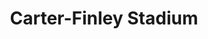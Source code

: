 ---
events:
- building: Carter-Finley Stadium
  categories: carter-finley-stadium
  description: Ted Brown becomes the first African American named an All-American
    in football. In 2012 he was inducted into the NC State Athletics Hall of Fame.
  event_decade: '1970'
  event_id: '17'
  excerpt: Ted Brown becomes the first African American named an All-American in football.
    In 2012 he was inducted into the NC State Athletics Hall of Fame.
  image id (orig): 0009158
  image_caption: N. C. State football player Ted Brown running with football
  image_id: 0009158
  image_link: https://d.lib.ncsu.edu/collections/catalog/0009158
  start_date: 01/01/1978
  title: First African American football All-American
  year: '1978'
- audio_id: sa-rwb-024
  building: Carter-Finley Stadium
  categories: carter-finley-stadium
  description: Kedrick Lowery was elected Leader of the Pack (which had replaced the
    homecoming queen competition). Lowery was the first African American male to be
    honored with the title. Lowery was a member of Omega Psi Phi Fraternity and Alpha
    Kappa Psi Professional Business Fraternity.
  event_decade: '1990'
  event_id: '59'
  excerpt: Kedrick Lowery was elected Leader of the Pack (which had replaced the homecoming
    queen competition). Lowery was the first African American male to be honored with
    the title. Lowery was a member of Omega Psi Phi Fraternity and Alpha Kappa Psi
    Professional Business Fraternity.
  image id (orig): 0011599
  image_caption: Aerial view of Carter-Finley stadium during a football game
  image_id: 0011599
  image_link: https://d.lib.ncsu.edu/collections/catalog/0011599
  redirect_from: /events/44/index.html
  start_date: 01/01/1991
  title: First African American Male Voted Leader of The Pack
  year: '1991'
- audio_id: sa-rwb-014
  building: Carter-Finley Stadium
  categories: carter-finley-stadium
  description: Mary Evelyn Porterfield was elected as the first African American Miss
    NCSU. In an interview with the Technician following her selection as homecoming
    queen, Porterfield stated, "If I had been the first black homecoming queen ever
    at a university of this size, I think it would have weighed much more heavily
    on my emotions, but to me, by this time, it seems as ordinary as would have been
    any selection. I think State is three years behind in the trend . . . I realize
    that this is a victory for the blacks on campus, and particularly for the black
    female."
  event_decade: '1970'
  event_id: '67'
  excerpt: Mary Evelyn Porterfield was elected as the first African American Miss
    NCSU. In an interview with the Technician following her selection as homecoming
    queen, Porterfield stated, "If I had been the first black homecoming queen ever
    at a university of this size, I think it would have weighed much more heavily
    on my emotions, but to me, by this time, it seems as ordinary as would have been
    any selection. I think State is three years behind in the trend . . . I realize
    that this is a victory for the blacks on campus, and particularly for the black
    female."
  image id (orig): ua023_024-001-bx0013-023-001
  image_caption: Mary Porterfield, Miss Wolfpack 1971
  image_id: ua023_024-001-bx0013-023-001
  image_link: https://d.lib.ncsu.edu/collections/catalog/ua023_024-001-bx0013-023-001
  redirect_from: /events/36/index.html
  start_date: 01/01/1970
  title: First African American Miss NCSU
  year: '1970'
- building: Carter-Finley Stadium
  categories: carter-finley-stadium
  description: Willie Burden and Charley Young became the first African Americans
    to receive football scholarships as incoming freshmen.
  event_decade: '1970'
  event_id: '76'
  excerpt: Willie Burden and Charley Young became the first African Americans to receive
    football scholarships as incoming freshmen.
  image id (orig): ua023_004-005-am0032-000-027
  image_caption: Willie Burden, North Carolina State running back, 1971-1973
  image_id: ua023_004-005-am0032-000-027
  image_link: https://d.lib.ncsu.edu/collections/catalog/ua023_004-005-am0032-000-027
  redirect_from: /events/24/index.html
  start_date: 1/1/1970
  title: First African American Recipients of Full Football Scholarships
  year: '1970'
- audio_id: sa-rwb-012
  building: Carter-Finley Stadium
  categories: carter-finley-stadium
  description: Clyde Chesney became the first African American to receive a football
    scholarship.
  event_decade: '1960'
  event_id: '80'
  excerpt: Clyde Chesney became the first African American to receive a football scholarship.
  image id (orig): ua023_004-005-am0033-000-011
  image_caption: Clyde Chesney, North Carolina State defensive linebacker, 1969-1971
  image_id: ua023_004-005-am0033-000-011
  image_link: https://d.lib.ncsu.edu/collections/catalog/ua023_004-005-am0033-000-011
  redirect_from: /events/20/index.html
  start_date: 01/01/1969
  title: First African American Football Scholarship Recipient
  year: '1969'
- audio_id: sa-rwb-007
  building: Carter-Finley Stadium
  categories: carter-finley-stadium
  description: Marcus Martin became the first African American player to join the
    football team.
  event_decade: '1960'
  event_id: '83'
  excerpt: Marcus Martin became the first African American player to join the football
    team.
  image id (orig): ua023_004-005-am0038-000-028
  image_caption: Marcus Martin, North Carolina State defensive back, 1967-1969
  image_id: ua023_004-005-am0038-000-028
  image_link: https://d.lib.ncsu.edu/collections/catalog/ua023_004-005-am0038-000-028
  redirect_from: /events/17/index.html
  start_date: 1/1/1967
  title: First African American Football Player
  year: '1967'
lat: '35.800804'
layout: post
leafleticon: /demostite/assets/leaflet/img/group.svg
lng: '-78.719482'
order: 34
permalink: places/carter-finley-stadium/
place: carter-finley-stadium
route:
  code: Ok
  routes:
  - distance: 469.264
    duration: 332.467
    geometry:
      coordinates:
      - - -78.718299
        - 35.801533
      - - -78.718335
        - 35.801571
      - - -78.71854
        - 35.801771
      - - -78.718806
        - 35.801996
      - - -78.719041
        - 35.802204
      - - -78.718899
        - 35.802302
      - - -78.718742
        - 35.802401
      - - -78.718807
        - 35.802431
      - - -78.718865
        - 35.802495
      - - -78.719004
        - 35.802648
      - - -78.719135
        - 35.802793
      - - -78.719259
        - 35.802928
      - - -78.719357
        - 35.803035
      - - -78.719382
        - 35.803018
      - - -78.719866
        - 35.802717
      - - -78.719909
        - 35.802771
      - - -78.719948
        - 35.802819
      - - -78.720428
        - 35.803331
      - - -78.72099
        - 35.803928
      - - -78.721143
        - 35.803833
      type: LineString
    legs:
    - admins:
      - iso_3166_1: US
        iso_3166_1_alpha3: USA
      distance: 469.264
      duration: 332.467
      steps:
      - distance: 135.264
        driving_side: right
        duration: 95.256
        geometry:
          coordinates:
          - - -78.718299
            - 35.801533
          - - -78.718335
            - 35.801571
          - - -78.71854
            - 35.801771
          - - -78.718806
            - 35.801996
          - - -78.719041
            - 35.802204
          - - -78.718899
            - 35.802302
          - - -78.718742
            - 35.802401
          type: LineString
        intersections:
        - admin_index: 0
          bearings:
          - 321
          classes:
          - restricted
          duration: 82.58
          entry:
          - true
          geometry_index: 0
          is_urban: false
          location:
          - -78.718299
          - 35.801533
          mapbox_streets_v8:
            class: service
          out: 0
          weight: 82.577
        - admin_index: 0
          bearings:
          - 52
          - 230
          classes:
          - restricted
          entry:
          - true
          - false
          geometry_index: 5
          in: 1
          is_urban: false
          location:
          - -78.718899
          - 35.802302
          mapbox_streets_v8:
            class: service
          out: 0
        maneuver:
          bearing_after: 321
          bearing_before: 0
          instruction: Walk northwest.
          location:
          - -78.718299
          - 35.801533
          type: depart
        mode: walking
        name: ''
        weight: 145.957
      - distance: 91
        driving_side: right
        duration: 65.085
        geometry:
          coordinates:
          - - -78.718742
            - 35.802401
          - - -78.718807
            - 35.802431
          - - -78.718865
            - 35.802495
          - - -78.719004
            - 35.802648
          - - -78.719135
            - 35.802793
          - - -78.719259
            - 35.802928
          - - -78.719357
            - 35.803035
          type: LineString
        intersections:
        - admin_index: 0
          bearings:
          - 232
          - 313
          duration: 11.268
          entry:
          - false
          - true
          geometry_index: 6
          in: 0
          is_urban: false
          location:
          - -78.718742
          - 35.802401
          mapbox_streets_v8:
            class: street
          out: 1
          turn_weight: 5
          weight: 16.268
        - admin_index: 0
          bearings:
          - 134
          - 324
          duration: 14.789
          entry:
          - false
          - true
          geometry_index: 8
          in: 0
          is_urban: false
          location:
          - -78.718865
          - 35.802495
          mapbox_streets_v8:
            class: street
          out: 1
          weight: 14.789
        - admin_index: 0
          bearings:
          - 144
          - 324
          duration: 14.085
          entry:
          - false
          - true
          geometry_index: 9
          in: 0
          is_urban: false
          location:
          - -78.719004
          - 35.802648
          mapbox_streets_v8:
            class: street
          out: 1
          weight: 14.085
        - admin_index: 0
          bearings:
          - 144
          - 323
          duration: 13.38
          entry:
          - false
          - true
          geometry_index: 10
          in: 0
          is_urban: false
          location:
          - -78.719135
          - 35.802793
          mapbox_streets_v8:
            class: street
          out: 1
          weight: 13.38
        - admin_index: 0
          bearings:
          - 143
          - 323
          entry:
          - false
          - true
          geometry_index: 11
          in: 0
          is_urban: false
          location:
          - -78.719259
          - 35.802928
          mapbox_streets_v8:
            class: street
          out: 1
          turn_duration: 1
          turn_weight: 1
        maneuver:
          bearing_after: 313
          bearing_before: 52
          instruction: Turn left onto Westchase Boulevard.
          location:
          - -78.718742
          - 35.802401
          modifier: left
          type: end of road
        mode: walking
        name: Westchase Boulevard
        weight: 70.085
      - distance: 58
        driving_side: right
        duration: 40.845
        geometry:
          coordinates:
          - - -78.719357
            - 35.803035
          - - -78.719382
            - 35.803018
          - - -78.719866
            - 35.802717
          type: LineString
        intersections:
        - admin_index: 0
          bearings:
          - 143
          - 230
          duration: 2.113
          entry:
          - false
          - true
          geometry_index: 12
          in: 0
          is_urban: false
          location:
          - -78.719357
          - 35.803035
          mapbox_streets_v8:
            class: service
          out: 1
          turn_weight: 5
          weight: 7.113
        - admin_index: 0
          bearings:
          - 50
          - 233
          entry:
          - false
          - true
          geometry_index: 13
          in: 0
          is_urban: false
          location:
          - -78.719382
          - 35.803018
          mapbox_streets_v8:
            class: service
          out: 1
        maneuver:
          bearing_after: 230
          bearing_before: 323
          instruction: Turn left onto the walkway.
          location:
          - -78.719357
          - 35.803035
          modifier: left
          type: turn
        mode: walking
        name: ''
        weight: 45.845
      - distance: 168
        driving_side: right
        duration: 119.31
        geometry:
          coordinates:
          - - -78.719866
            - 35.802717
          - - -78.719909
            - 35.802771
          - - -78.719948
            - 35.802819
          - - -78.720428
            - 35.803331
          - - -78.72099
            - 35.803928
          type: LineString
        intersections:
        - admin_index: 0
          bearings:
          - 53
          - 327
          duration: 4.93
          entry:
          - false
          - true
          geometry_index: 14
          in: 0
          is_urban: false
          location:
          - -78.719866
          - 35.802717
          mapbox_streets_v8:
            class: service
          out: 1
          weight: 4.93
        - admin_index: 0
          bearings:
          - 147
          - 327
          duration: 5.225
          entry:
          - false
          - true
          geometry_index: 15
          in: 0
          is_urban: false
          location:
          - -78.719909
          - 35.802771
          mapbox_streets_v8:
            class: service
          out: 1
          turn_duration: 1
          turn_weight: 1
          weight: 5.225
        - admin_index: 0
          bearings:
          - 147
          - 323
          entry:
          - false
          - true
          geometry_index: 16
          in: 0
          is_urban: false
          location:
          - -78.719948
          - 35.802819
          mapbox_streets_v8:
            class: service
          out: 1
        maneuver:
          bearing_after: 327
          bearing_before: 233
          instruction: Turn right onto the walkway.
          location:
          - -78.719866
          - 35.802717
          modifier: right
          type: turn
        mode: walking
        name: ''
        weight: 119.31
      - distance: 17
        driving_side: right
        duration: 11.972
        geometry:
          coordinates:
          - - -78.72099
            - 35.803928
          - - -78.721143
            - 35.803833
          type: LineString
        intersections:
        - admin_index: 0
          bearings:
          - 143
          - 233
          entry:
          - false
          - true
          geometry_index: 18
          in: 0
          is_urban: false
          location:
          - -78.72099
          - 35.803928
          mapbox_streets_v8:
            class: service
          out: 1
        maneuver:
          bearing_after: 233
          bearing_before: 323
          instruction: Turn left onto the walkway.
          location:
          - -78.72099
          - 35.803928
          modifier: left
          type: turn
        mode: walking
        name: ''
        weight: 11.972
      - distance: 0
        driving_side: right
        duration: 0
        geometry:
          coordinates:
          - - -78.721143
            - 35.803833
          - - -78.721143
            - 35.803833
          type: LineString
        intersections:
        - admin_index: 0
          bearings:
          - 53
          entry:
          - true
          geometry_index: 19
          in: 0
          location:
          - -78.721143
          - 35.803833
        maneuver:
          bearing_after: 0
          bearing_before: 233
          instruction: You have arrived at your destination.
          location:
          - -78.721143
          - 35.803833
          type: arrive
        mode: walking
        name: ''
        weight: 0
      summary: Westchase Boulevard
      weight: 393.168
    weight: 393.168
    weight_name: pedestrian
  waypoints:
  - distance: 134.11
    location:
    - -78.718299
    - 35.801533
    name: ''
  - distance: 78.995
    location:
    - -78.721143
    - 35.803833
    name: ''
title: Carter-Finley Stadium

---